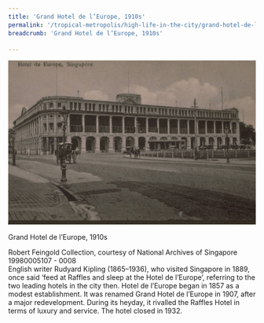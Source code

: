 ```yaml
---
title: 'Grand Hotel de l’Europe, 1910s'
permalink: '/tropical-metropolis/high-life-in-the-city/grand-hotel-de-l''europe-1910s/'/
breadcrumb: 'Grand Hotel de l’Europe, 1910s'

---
```



![Grand Hotel de l’Europe, 1910s](/images/Sub2-3-Hotel-De-Europe.jpg)
<div class="custom-caption">
<div><p>Grand Hotel de l’Europe, 1910s</p></div>
<div>Robert Feingold Collection, courtesy of National Archives of Singapore</div>
<div>19980005107 - 0008</div>
</div>
English writer Rudyard Kipling (1865–1936), who visited Singapore in 1889, once said ‘feed at Raffles and sleep at the Hotel de l’Europe’, referring to the two leading hotels in the city then. Hotel de l’Europe began in 1857 as a modest establishment. It was renamed Grand Hotel de l’Europe in 1907, after a major redevelopment. During its heyday, it rivalled the Raffles Hotel in terms of luxury and service. The hotel closed in 1932.

 
